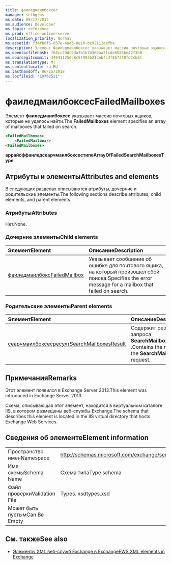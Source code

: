 ```yaml
---
title: фаиледмаилбоксес
manager: sethgros
ms.date: 09/17/2015
ms.audience: Developer
ms.topic: reference
ms.prod: office-online-server
localization_priority: Normal
ms.assetid: f34fb6f6-057e-4ae3-8e10-bc92112eafba
description: Элемент Фаиледмаилбоксес указывает массив почтовых ящиков, которые не удалось найти.
ms.openlocfilehash: f68cc29dc9da3b1b74369aa21cde65866e42f3b8
ms.sourcegitcommit: 34041125dc8c5f993b21cebfc4f8b72f0fd2cb6f
ms.translationtype: MT
ms.contentlocale: ru-RU
ms.lasthandoff: 06/25/2018
ms.locfileid: "19762521"
---
```

# <a name="failedmailboxes"></a><span data-ttu-id="4be2c-103">фаиледмаилбоксес</span><span class="sxs-lookup"><span data-stu-id="4be2c-103">FailedMailboxes</span></span>

<span data-ttu-id="4be2c-104">Элемент **фаиледмаилбоксес** указывает массив почтовых ящиков, которые не удалось найти.</span><span class="sxs-lookup"><span data-stu-id="4be2c-104">The **FailedMailboxes** element specifies an array of mailboxes that failed on search.</span></span> 
  
```XML
<FailedMailboxes>
    <FailedMailbox/>
<FailedMailboxes>
```

 <span data-ttu-id="4be2c-105">**аррайоффаиледсеарчмаилбоксестипе**</span><span class="sxs-lookup"><span data-stu-id="4be2c-105">**ArrayOfFailedSearchMailboxesType**</span></span>
## <a name="attributes-and-elements"></a><span data-ttu-id="4be2c-106">Атрибуты и элементы</span><span class="sxs-lookup"><span data-stu-id="4be2c-106">Attributes and elements</span></span>

<span data-ttu-id="4be2c-107">В следующих разделах описываются атрибуты, дочерние и родительские элементы.</span><span class="sxs-lookup"><span data-stu-id="4be2c-107">The following sections describe attributes, child elements, and parent elements.</span></span>
  
### <a name="attributes"></a><span data-ttu-id="4be2c-108">Атрибуты</span><span class="sxs-lookup"><span data-stu-id="4be2c-108">Attributes</span></span>

<span data-ttu-id="4be2c-109">Нет.</span><span class="sxs-lookup"><span data-stu-id="4be2c-109">None.</span></span>
  
### <a name="child-elements"></a><span data-ttu-id="4be2c-110">Дочерние элементы</span><span class="sxs-lookup"><span data-stu-id="4be2c-110">Child elements</span></span>

|<span data-ttu-id="4be2c-111">**Элемент**</span><span class="sxs-lookup"><span data-stu-id="4be2c-111">**Element**</span></span>|<span data-ttu-id="4be2c-112">**Описание**</span><span class="sxs-lookup"><span data-stu-id="4be2c-112">**Description**</span></span>|
|:-----|:-----|
|[<span data-ttu-id="4be2c-113">фаиледмаилбокс</span><span class="sxs-lookup"><span data-stu-id="4be2c-113">FailedMailbox</span></span>](failedmailbox.md) <br/> |<span data-ttu-id="4be2c-114">Указывает сообщение об ошибке для почтового ящика, на который произошел сбой поиска.</span><span class="sxs-lookup"><span data-stu-id="4be2c-114">Specifies the error message for a mailbox that failed on search.</span></span>  <br/> |
   
### <a name="parent-elements"></a><span data-ttu-id="4be2c-115">Родительские элементы</span><span class="sxs-lookup"><span data-stu-id="4be2c-115">Parent elements</span></span>

|<span data-ttu-id="4be2c-116">**Элемент**</span><span class="sxs-lookup"><span data-stu-id="4be2c-116">**Element**</span></span>|<span data-ttu-id="4be2c-117">**Описание**</span><span class="sxs-lookup"><span data-stu-id="4be2c-117">**Description**</span></span>|
|:-----|:-----|
|[<span data-ttu-id="4be2c-118">сеарчмаилбоксесресулт</span><span class="sxs-lookup"><span data-stu-id="4be2c-118">SearchMailboxesResult</span></span>](searchmailboxesresult.md) <br/> |<span data-ttu-id="4be2c-119">Содержит результат запроса **SearchMailboxes** .</span><span class="sxs-lookup"><span data-stu-id="4be2c-119">Contains the result of the **SearchMailboxes** request.</span></span>  <br/> |
   
## <a name="remarks"></a><span data-ttu-id="4be2c-120">Примечания</span><span class="sxs-lookup"><span data-stu-id="4be2c-120">Remarks</span></span>

<span data-ttu-id="4be2c-121">Этот элемент появился в Exchange Server 2013.</span><span class="sxs-lookup"><span data-stu-id="4be2c-121">This element was introduced in Exchange Server 2013.</span></span>
  
<span data-ttu-id="4be2c-122">Схема, описывающая этот элемент, находится в виртуальном каталоге IIS, в котором размещены веб-службы Exchange.</span><span class="sxs-lookup"><span data-stu-id="4be2c-122">The schema that describes this element is located in the IIS virtual directory that hosts Exchange Web Services.</span></span>
  
## <a name="element-information"></a><span data-ttu-id="4be2c-123">Сведения об элементе</span><span class="sxs-lookup"><span data-stu-id="4be2c-123">Element information</span></span>

|||
|:-----|:-----|
|<span data-ttu-id="4be2c-124">Пространство имен</span><span class="sxs-lookup"><span data-stu-id="4be2c-124">Namespace</span></span>  <br/> |http://schemas.microsoft.com/exchange/services/2006/types  <br/> |
|<span data-ttu-id="4be2c-125">Имя схемы</span><span class="sxs-lookup"><span data-stu-id="4be2c-125">Schema Name</span></span>  <br/> |<span data-ttu-id="4be2c-126">Схема типа</span><span class="sxs-lookup"><span data-stu-id="4be2c-126">Type schema</span></span>  <br/> |
|<span data-ttu-id="4be2c-127">Файл проверки</span><span class="sxs-lookup"><span data-stu-id="4be2c-127">Validation File</span></span>  <br/> |<span data-ttu-id="4be2c-128">Types. xsd</span><span class="sxs-lookup"><span data-stu-id="4be2c-128">types.xsd</span></span>  <br/> |
|<span data-ttu-id="4be2c-129">Может быть пустым</span><span class="sxs-lookup"><span data-stu-id="4be2c-129">Can Be Empty</span></span>  <br/> ||
   
## <a name="see-also"></a><span data-ttu-id="4be2c-130">См. также</span><span class="sxs-lookup"><span data-stu-id="4be2c-130">See also</span></span>



- [<span data-ttu-id="4be2c-131">Элементы XML веб-служб Exchange в Exchange</span><span class="sxs-lookup"><span data-stu-id="4be2c-131">EWS XML elements in Exchange</span></span>](ews-xml-elements-in-exchange.md)

